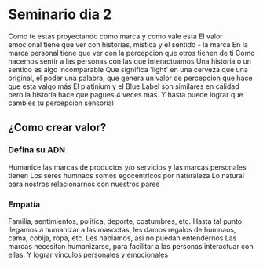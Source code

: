 # Seminario dia 2
Como te estas proyectando como marca y como vale esta
El valor emocional tiene que ver con historias, mistica y el sentido - la marca
En la marca personal tiene que ver con la percepcion que otros tienen de ti
Como hacemos sentir a las personas con las que interactuamos
Una historia o un sentido es algo incomparable
Que significa 'light' en una cerveza que una original, el poder una palabra, que genera un valor de percepcion que hace que esta valgo más
El platinium y el Blue Label son similares en calidad pero la historia hace que pagues 4 veces más.
Y hasta puede lograr que cambies tu percepcion sensorial
## ¿Como crear valor?
### Defina su ADN
Humanice las marcas de productos y/o servicios y las marcas personales tienen
Los seres humnaos somos egocentricos por naturaleza
Lo natural para nostros relacionarnos con nuestros pares
### Empatía
Familia, sentimientos, politica, deporte, costumbres, etc.
Hasta tal punto llegamos a humanizar a las mascotas, les damos regalos de humnaos, cama, cobija, ropa, etc. 
Les hablamos, asi no puedan entendernos
Las marcas necesitan humanizarse, para facilitar a las personas interactuar con ellas.
Y lograr vinculos personales y emocionales
